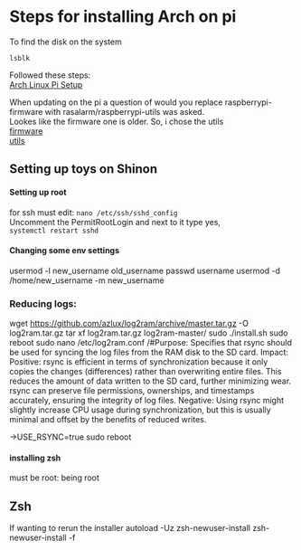 # Steps for installing Arch on pi

To find the disk on the system

`lsblk`

Followed these steps:<br>
[Arch Linux Pi Setup](https://archlinuxarm.org/platforms/armv8/broadcom/raspberry-pi-4)

When updating on the pi a question of would you replace raspberrypi-firmware with rasalarm/raspberrypi-utils was asked.<br>
Lookes like the firmware one is older. So, i chose the utils<br>
[firmware](https://archlinuxarm.org/packages/armv7h/firmware-raspberrypi) <br>
[utils](https://archlinuxarm.org/packages/armv7h/raspberrypi-utils) <br>

## Setting up toys on Shinon
#### Setting up root
for ssh must edit:
`nano /etc/ssh/sshd_config`<br>
Uncomment the PermitRootLogin and next to it type yes, <br>
`systemctl restart sshd` <br>

#### Changing some env settings
usermod -l new_username old_username
passwd username
usermod -d /home/new_username -m new_username

### Reducing logs:
wget https://github.com/azlux/log2ram/archive/master.tar.gz -O log2ram.tar.gz
tar xf log2ram.tar.gz
log2ram-master/
sudo ./install.sh
sudo reboot
sudo nano /etc/log2ram.conf
/#Purpose: Specifies that rsync should be used for syncing the log files from the RAM disk to the SD card.
Impact:
Positive:
rsync is efficient in terms of synchronization because it only copies the changes (differences) rather than overwriting entire files. This reduces the amount of data written to the SD card, further minimizing wear.
rsync can preserve file permissions, ownerships, and timestamps accurately, ensuring the integrity of log files.
Negative:
Using rsync might slightly increase CPU usage during synchronization, but this is usually minimal and offset by the benefits of reduced writes.

->USE_RSYNC=true
sudo reboot


#### installing zsh
must be root:
being root


## Zsh
If wanting to rerun the installer
autoload -Uz zsh-newuser-install
  zsh-newuser-install -f

